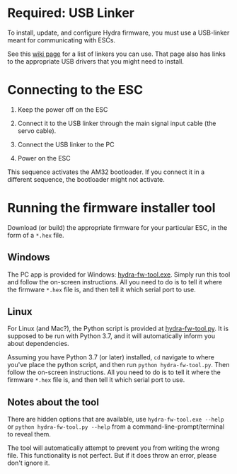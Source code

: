 # Required: USB Linker

To install, update, and configure Hydra firmware, you must use a USB-linker meant for communicating with ESCs.

See this [wiki page](../../../wiki/USB-Linker) for a list of linkers you can use. That page also has links to the appropriate USB drivers that you might need to install.

# Connecting to the ESC

 1. Keep the power off on the ESC
 
 2. Connect it to the USB linker through the main signal input cable (the servo cable).
 
 3. Connect the USB linker to the PC

 4. Power on the ESC

This sequence activates the AM32 bootloader. If you connect it in a different sequence, the bootloader might not activate.

# Running the firmware installer tool

Download (or build) the appropriate firmware for your particular ESC, in the form of a `*.hex` file.

## Windows

The PC app is provided for Windows: [hydra-fw-tool.exe](../tools/dist/hydra-fw-tool.exe). Simply run this tool and follow the on-screen instructions. All you need to do is to tell it where the firmware `*.hex` file is, and then tell it which serial port to use.

## Linux

For Linux (and Mac?), the Python script is provided at [hydra-fw-tool.py](../tools/hydra-fw-tool.py). It is supposed to be run with Python 3.7, and it will automatically inform you about dependencies.

Assuming you have Python 3.7 (or later) installed, `cd` navigate to where you've place the python script, and then run `python hydra-fw-tool.py`. Then follow the on-screen instructions. All you need to do is to tell it where the firmware `*.hex` file is, and then tell it which serial port to use.

## Notes about the tool

There are hidden options that are available, use `hydra-fw-tool.exe --help` or `python hydra-fw-tool.py --help` from a command-line-prompt/terminal to reveal them.

The tool will automatically attempt to prevent you from writing the wrong file. This functionality is not perfect. But if it does throw an error, please don't ignore it.
